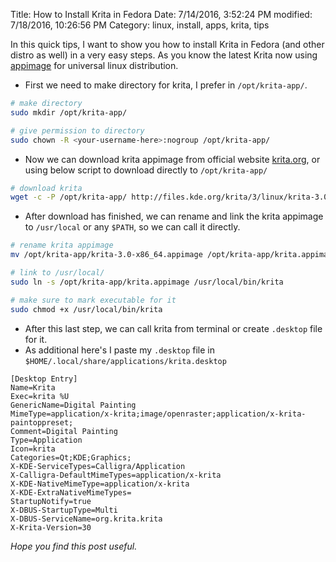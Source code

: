 Title: How to Install Krita in Fedora
Date: 7/14/2016, 3:52:24 PM
modified: 7/18/2016, 10:26:56 PM
Category: linux, install, apps, krita, tips

In this quick tips, I want to show you how to install Krita in Fedora (and other distro as well) in a very easy steps. As you know the latest Krita now using [appimage](http://appimage.org/) for universal linux distribution.

- First we need to make directory for krita, I prefer in `/opt/krita-app/`.
```bash
# make directory
sudo mkdir /opt/krita-app/

# give permission to directory
sudo chown -R <your-username-here>:nogroup /opt/krita-app/
```

-  Now we can download krita appimage from official website [krita.org](https://krita.org/en/download/krita-desktop/), or using below script to download directly to `/opt/krita-app/`
```bash
# download krita
wget -c -P /opt/krita-app/ http://files.kde.org/krita/3/linux/krita-3.0-x86_64.appimage
```

- After download has finished, we can rename and link the krita appimage to `/usr/local` or any `$PATH`, so we can call it directly.
```bash
# rename krita appimage
mv /opt/krita-app/krita-3.0-x86_64.appimage /opt/krita-app/krita.appimage

# link to /usr/local/
sudo ln -s /opt/krita-app/krita.appimage /usr/local/bin/krita

# make sure to mark executable for it
sudo chmod +x /usr/local/bin/krita
```

- After this last step, we can call krita from terminal or create `.desktop` file for it.
- As additional here's I paste my `.desktop` file in `$HOME/.local/share/applications/krita.desktop`
```text
[Desktop Entry]                                                                    
Name=Krita
Exec=krita %U
GenericName=Digital Painting
MimeType=application/x-krita;image/openraster;application/x-krita-paintoppreset;
Comment=Digital Painting
Type=Application
Icon=krita
Categories=Qt;KDE;Graphics;
X-KDE-ServiceTypes=Calligra/Application
X-Calligra-DefaultMimeTypes=application/x-krita
X-KDE-NativeMimeType=application/x-krita
X-KDE-ExtraNativeMimeTypes=
StartupNotify=true
X-DBUS-StartupType=Multi
X-DBUS-ServiceName=org.krita.krita
X-Krita-Version=30
```

_Hope you find this post useful._
